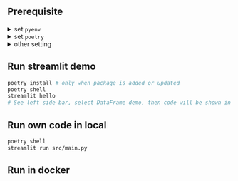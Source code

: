 ## Prerequisite

<details markdown="1">
<summary>set <code>pyenv</code></summary>

### On Mac OS

installation

`~/.bashrc` match your situation like `~/.bash_profile`.

```sh
PY_VERSION=3.8.7
brew install pyenv
echo 'export PYENV_ROOT="$HOME/.pyenv"' >> ~/.bashrc
echo 'export PATH="$PYENV_ROOT/bin:$PATH"' >> ~/.bashrc
echo 'eval "$(pyenv init -)"' >> ~/.bashrc
exec $SHELL -l # reload
pyenv install $PY_VERSION
pyenv local $PY_VERSION
```

### On Ubuntu or other OSs

No documents. You can google it.

</details>

<details markdown="1">
<summary>set <code>poetry</code></summary>

### On Mac OS

installation

```sh
curl -sSL https://raw.githubusercontent.com/python-poetry/poetry/master/get-poetry.py | python -
```

```sh
poetry config virtualenvs.in-project true
poetry init
# Would you like to define your main dependencies interactively? (yes/no) no
# Would you like to define your development dependencies interactively? (yes/no) [yes] no
# Do you confirm generation? (yes/no) [yes] 
```

```sh
# add package by poetry
poetry add streamlit watchdog
```

</details>

<details markdown="1">
<summary>other setting</summary>

```sh
echo -e ".venv\n__pycache__\n.mypy_cache/\n.git" > .gitignore
echo -e ".venv\n__pycache__\n.mypy_cache/" > .dockerignore
```

</details>

## Run streamlit demo

```sh
poetry install # only when package is added or updated
poetry shell
streamlit hello
# See left side bar, select DataFrame demo, then code will be shown in main panel.
```

## Run own code in local

```sh
poetry shell
streamlit run src/main.py 
```

## Run in docker